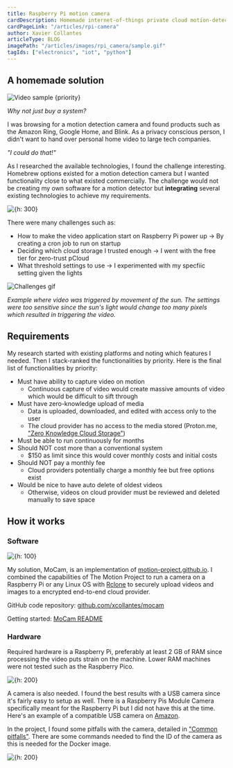```yaml
---
title: Raspberry Pi motion camera
cardDescription: Homemade internet-of-things private cloud motion-detecting camera.
cardPageLink: "/articles/rpi-camera"
author: Xavier Collantes
articleType: BLOG
imagePath: "/articles/images/rpi_camera/sample.gif"
tagIds: ["electronics", "iot", "python"]
---
```


## A homemade solution

![Video sample {priority}](/articles/images/rpi_camera/sample.gif)

_Why not just buy a system?_

I was browsing for a motion detection camera and found products such as the
Amazon Ring, Google Home, and Blink. As a privacy conscious person, I didn't
want to hand over personal home video to large tech companies.

_"I could do that!"_

As I researched the available technologies, I found the challenge interesting.
Homebrew options existed for a motion detection camera but I wanted
functionality close to what existed commercially. The challenge would not be
creating my own software for a motion detector but **integrating** several
existing technologies to achieve my requirements.

![{h: 300}](/articles/images/rpi_camera/zucc.webp)

There were many challenges such as:

- How to make the video application start on Raspberry Pi power up -> By
  creating a cron job to run on startup
- Deciding which cloud storage I trusted enough -> I went with the free tier for
  zero-trust pCloud
- What threshold settings to use -> I experimented with my specfiic setting
  given the lights

![Challenges gif](/articles/images/rpi_camera/blurry.gif)

_Example where video was triggered by movement of the sun. The settings were too
sensitive since the sun's light would change too many pixels which resulted in
triggering the video._

## Requirements

My research started with existing platforms and noting which features I needed.
Then I stack-ranked the functionalities by priority. Here is the final list of
functionalities by priority:

- Must have ability to capture video on motion
  - Continuous capture of video would create massive amounts of video which
    would be difficult to sift through
- Must have zero-knowledge upload of media
  - Data is uploaded, downloaded, and edited with access only to the user
  - The cloud provider has no access to the media stored (Proton.me, ["Zero
    Knowledge Cloud
    Storage"](https://proton.me/article/zero-knowledge-cloud-storage))
- Must be able to run continuously for months
- Should NOT cost more than a conventional system
  - $150 as limit since this would cover monthly costs and initial costs
- Should NOT pay a monthly fee
  - Cloud providers potentially charge a monthly fee but free options exist
- Would be nice to have auto delete of oldest videos
  - Otherwise, videos on cloud provider must be reviewed and deleted manually to
    save space

## How it works

### Software

![{h: 100}](/articles/images/rpi_camera/rclone.svg)

My solution, MoCam, is an implementation of
[motion-project.github.io](https://motion-project.github.io). I combined the
capabilities of The Motion Project to run a camera on a Raspberry Pi or any
Linux OS with [Rclone](https://rclone.org) to securely upload videos and images
to a encrypted end-to-end cloud provider.

GitHub code repository: [github.com/xcollantes/mocam](https://github.com/xcollantes/mocam)

Getting started: [MoCam
README](https://github.com/xcollantes/mocam/blob/master/README.md)

### Hardware

Required hardware is a Raspberry Pi, preferably at least 2 GB of RAM since
processing the video puts strain on the machine. Lower RAM machines were not
tested such as the Raspberry Pico.

![{h: 200}](/articles/images/rpi_camera/rpi.webp)

A camera is also needed. I found the best results with a USB camera since it's
fairly easy to setup as well. There is a Raspberry Pis Module Camera
specifically meant for the Raspberry Pi but I did not have this at the time.
Here's an example of a compatible USB camera on
[Amazon](https://a.co/d/gr5Srno).

In the project, I found some pitfalls with the camera, detailed in ["Common
pitfalls"](https://github.com/xcollantes/mocam/blob/master/README.md#common-pitfalls).
There are some commands needed to find the ID of the camera as this is needed
for the Docker image.

![{h: 200}](/articles/images/rpi_camera/usb_camera.webp)
